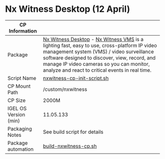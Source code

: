 # Nx Witness Desktop (12 April)

|  CP Information |            |
|--------------------|------------|
| Package | [Nx Witness Desktop](https://www.networkoptix.com/all-nx-witness-release-notes/) - [Nx Witness VMS](https://www.networkoptix.com/nx-witness/) is a lighting fast, easy to use, cross-platform IP video management system (VMS) / video surveillance software designed to discover, view, record, and manage IP video cameras so you can monitor, analyze and react to critical events in real time. |
| Script Name | [nxwitness-cp-init-script.sh](build/nxwitness-cp-init-script.sh) |
| CP Mount Path | /custom/nxwitness |
| CP Size | 2000M |
| IGEL OS Version (min) | 11.05.133 |
| Packaging Notes | See build script for details |
| Package automation | [build-nxwitness-cp.sh](build/build-nxwitness-cp.sh) |

